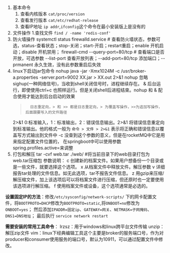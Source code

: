 1. 基本命令
    1. 查看内核版本 `cat/proc/version`
    2. 查看发行版本 `cat/etc/redhat-release`
    3. 查看IP地址 `ip addr`,`ifconfig`这个命令在最小安装版上是没有的
2. 文件操作
    1.查找文件 `find / -name 'redis-conf' `
3. 防火墙操作
    systemctl status firewalld.service              # 查看防火墙状态，参数可选，status-查看状态；stop-关闭；start-开启；restart重启；enable 开机启动；disable 开机禁用；
    firewall-cmd --query-port=80/tcp                # 查看端口是否开放，可选参数 --list-port  查看开放列表；--add-port=80/tcp 添加端口；--prmanent 永久生效，没有此参数重启后失效
4. linux下启动jar包命令
    nohup java -jar -Xmx1024M  -c /usr/broker-a.properties -server.port=9002 XX.jar > XX.out 2>&1 
    nohup   忽略sighup(一种网络信号)，当收到shell关闭信号时，进程继续存在。
    &       后台运行，即使使用ctrl+c 也照样运行。但是关闭shell后进程结束。nohup 和 & 配合使用才能达到后台启动的效果
    >       日志重定向，> 和 >> 都是日志重定向，> 为覆盖写操作，>>为追加写操作，后面跟要写入的文件路径
    2>&1    0:标准输入，1：标准输出，2：错误信息输出。2>&1 将错误信息重定向到标准输出。他的格式一般为 `命令 > 文件 > 2>&1` 表示将正确和错误信息以覆盖写方式输出到文件中
    -c      没查到这个参数的意义，但是在rocketMQ中它是用来指定配置文件位置的， 在springboot中可以使用参数spring.profiles.active=来调整
5. 打包和解压
    tar -cvf web.tar ./web/                        #将当前目录下的web目录打包为web.tar压缩包
    参数说明： c   创建新的档案文件。如果用户想备份一个目录或是一些文件，就要选择这个选项。
              x   从档案文件中释放文件。解压参数
              v   详细报告tar处理的文件信息。如无此选项，tar不报告文件信息。
              z   用gzip来压缩/解压缩文件，加上该选项后可以将档案文件进行压缩，但还原时也一定要使用该选项进行解压缩。 
              f   使用档案文件或设备，这个选项通常是必选的。


**设置固定IP的方法**：修改`/etc/sysconfig/network-scripts/` 下的网卡配置文件，将`BOOTPROTO=DHCP`修改为`BOOTPROTO=static`,将`ONBOOT=no`修改为`ONBOOT=yes`；
然后添加`IPADDR=固定ip`、`GATEWAY=网关`、`NETMASK=子网掩码`、`DNS1=DNS地址`；
最后执行 `service network restart`

**需要安装的常用工具命令**：
lrzsz：用于windows和linux跨平台文件传输
unzip：解压zip文件
vim：linux下经典编辑工具这个主要是broker的服务端口号，作为对producer和consumer使用服务的端口号，默认为10911，可以通过配置文件中修改。